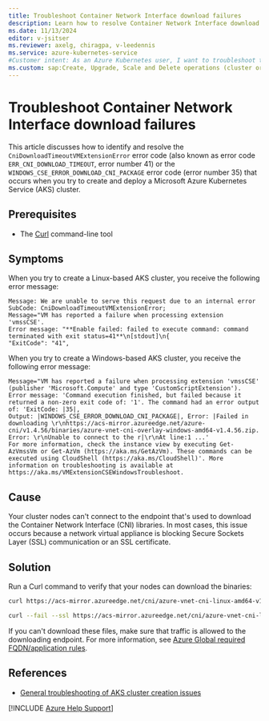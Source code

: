 ```yaml
---
title: Troubleshoot Container Network Interface download failures
description: Learn how to resolve Container Network Interface download failures when you try to create and deploy an Azure Kubernetes Service (AKS) cluster.
ms.date: 11/13/2024
editor: v-jsitser
ms.reviewer: axelg, chiragpa, v-leedennis
ms.service: azure-kubernetes-service
#Customer intent: As an Azure Kubernetes user, I want to troubleshoot the container network interface download failures so that I can successfully create and deploy an Azure Kubernetes Service (AKS) cluster.
ms.custom: sap:Create, Upgrade, Scale and Delete operations (cluster or nodepool)
---
```

# Troubleshoot Container Network Interface download failures

This article discusses how to identify and resolve the `CniDownloadTimeoutVMExtensionError` error code (also known as error code `ERR_CNI_DOWNLOAD_TIMEOUT`, error number 41) or the `WINDOWS_CSE_ERROR_DOWNLOAD_CNI_PACKAGE` error code (error number 35) that occurs when you try to create and deploy a Microsoft Azure Kubernetes Service (AKS) cluster.

## Prerequisites

- The [Curl](https://curl.se/download.html) command-line tool

## Symptoms

When you try to create a Linux-based AKS cluster, you receive the following error message:

```output
Message: We are unable to serve this request due to an internal error
SubCode: CniDownloadTimeoutVMExtensionError;
Message="VM has reported a failure when processing extension 'vmssCSE'.
Error message: "**Enable failed: failed to execute command: command terminated with exit status=41**\n[stdout]\n{
"ExitCode": "41",
```

When you try to create a Windows-based AKS cluster, you receive the following error message:

```output
Message="VM has reported a failure when processing extension 'vmssCSE' (publisher 'Microsoft.Compute' and type 'CustomScriptExtension').
Error message: 'Command execution finished, but failed because it returned a non-zero exit code of: '1'. The command had an error output of: 'ExitCode: |35|,
Output: |WINDOWS_CSE_ERROR_DOWNLOAD_CNI_PACKAGE|, Error: |Failed in downloading \r\nhttps://acs-mirror.azureedge.net/azure-cni/v1.4.56/binaries/azure-vnet-cni-overlay-windows-amd64-v1.4.56.zip.
Error: \r\nUnable to connect to the r|\r\nAt line:1 ...'
For more information, check the instance view by executing Get-AzVmssVm or Get-AzVm (https://aka.ms/GetAzVm). These commands can be executed using CloudShell (https://aka.ms/CloudShell)'. More information on troubleshooting is available at https://aka.ms/VMExtensionCSEWindowsTroubleshoot.
```

## Cause

Your cluster nodes can't connect to the endpoint that's used to download the Container Network Interface (CNI) libraries. In most cases, this issue occurs because a network virtual appliance is blocking Secure Sockets Layer (SSL) communication or an SSL certificate.

## Solution

Run a Curl command to verify that your nodes can download the binaries:

```bash
curl https://acs-mirror.azureedge.net/cni/azure-vnet-cni-linux-amd64-v1.0.25.tgz

curl --fail --ssl https://acs-mirror.azureedge.net/cni/azure-vnet-cni-linux-amd64-v1.0.25.tgz  --output /opt/cni/downloads/azure-vnet-cni-linux-amd64-v1.0.25.tgz
```

If you can't download these files, make sure that traffic is allowed to the downloading endpoint. For more information, see [Azure Global required FQDN/application rules](/azure/aks/outbound-rules-control-egress#azure-global-required-fqdn--application-rules).

## References

- [General troubleshooting of AKS cluster creation issues](troubleshoot-aks-cluster-creation-issues.md)

[!INCLUDE [Azure Help Support](../../../includes/azure-help-support.md)]
